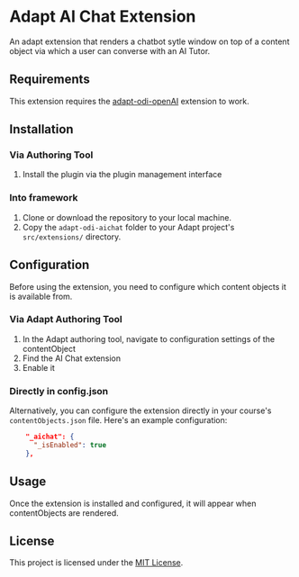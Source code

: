 # Adapt AI Chat Extension

An adapt extension that renders a chatbot sytle window on top of a content object via which a user can converse with an AI Tutor.

## Requirements

This extension requires the [adapt-odi-openAI](https://github.com/theodi/adapt-odi-openAI) extension to work.

## Installation

### Via Authoring Tool

1. Install the plugin via the plugin management interface

### Into framework

1. Clone or download the repository to your local machine.
2. Copy the `adapt-odi-aichat` folder to your Adapt project's `src/extensions/` directory.

## Configuration

Before using the extension, you need to configure which content objects it is available from.

### Via Adapt Authoring Tool

1. In the Adapt authoring tool, navigate to configuration settings of the contentObject
2. Find the AI Chat extension
3. Enable it

### Directly in config.json

Alternatively, you can configure the extension directly in your course's `contentObjects.json` file. Here's an example configuration:

```json
    "_aichat": {
      "_isEnabled": true
    },
```

## Usage

Once the extension is installed and configured, it will appear when contentObjects are rendered.

## License

This project is licensed under the [MIT License](LICENSE).